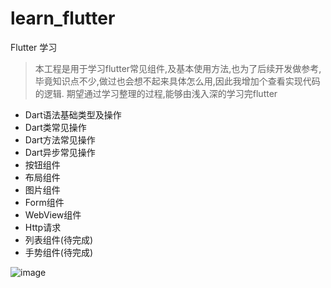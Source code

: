 # learn_flutter
Flutter 学习
> 本工程是用于学习flutter常见组件,及基本使用方法,也为了后续开发做参考,毕竟知识点不少,做过也会想不起来具体怎么用,因此我增加个查看实现代码的逻辑.
> 期望通过学习整理的过程,能够由浅入深的学习完flutter

- Dart语法基础类型及操作
- Dart类常见操作
- Dart方法常见操作
- Dart异步常见操作
- 按钮组件
- 布局组件
- 图片组件
- Form组件
- WebView组件
- Http请求
- 列表组件(待完成)
- 手势组件(待完成)


![image](https://github.com/liangshunzi/self_image/blob/master/1.gif)




